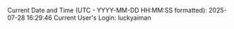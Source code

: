 Current Date and Time (UTC - YYYY-MM-DD HH:MM:SS formatted): 2025-07-28 16:29:46
Current User's Login: luckyaiman
